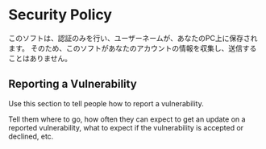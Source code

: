 # Security Policy
このソフトは、認証のみを行い、ユーザーネームが、あなたのPC上に保存されます。
そのため、このソフトがあなたのアカウントの情報を収集し、送信することはありません。

## Reporting a Vulnerability

Use this section to tell people how to report a vulnerability.

Tell them where to go, how often they can expect to get an update on a
reported vulnerability, what to expect if the vulnerability is accepted or
declined, etc.
